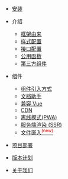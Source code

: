 * [安装](./new/install.md)

* 介绍

  * [框架由来](./new/origin.md)
  * [样式配置](./new/themes.md)
  * [接口配置](./new/api.md)
  * [公用函数](./new/open-js.md)
  * [第三方组件](./new/quote-component.md)

* 组件

  * [组件引入方式](import-component.md)
  * [文档助手](helpers.md)
  * [兼容 Vue](vue.md)
  * [CDN](cdn.md)
  * [离线模式(PWA)](pwa.md)
  * [服务端渲染 (SSR)](ssr.md)
  * [文件嵌入<sup style="color:red">(new)<sup>](embed-files.md)

* [项目部署](./new/autodeploy.md)
* [版本计划](./new/next-version.md)
* [关于我们](./new/about-as.md)
